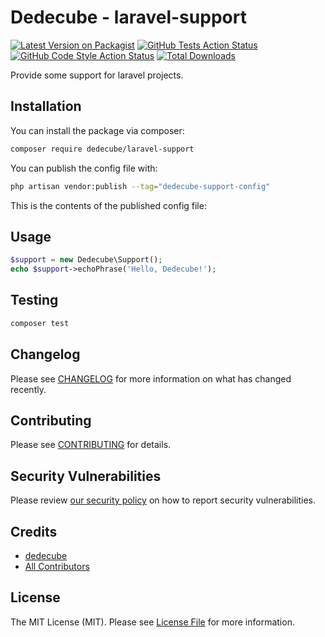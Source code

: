 # Dedecube - laravel-support

[![Latest Version on Packagist](https://img.shields.io/packagist/v/dedecube/laravel-support.svg?style=flat-square)](https://packagist.org/packages/dedecube/laravel-support)
[![GitHub Tests Action Status](https://img.shields.io/github/actions/workflow/status/dedecube/laravel-support/run-tests.yml?branch=main&label=tests&style=flat-square)](https://github.com/dedecube/laravel-support/actions?query=workflow%3Arun-tests+branch%3Amain)
[![GitHub Code Style Action Status](https://img.shields.io/github/actions/workflow/status/dedecube/laravel-support/fix-php-code-style-issues.yml?branch=main&label=code%20style&style=flat-square)](https://github.com/dedecube/laravel-support/actions?query=workflow%3A"Fix+PHP+code+style+issues"+branch%3Amain)
[![Total Downloads](https://img.shields.io/packagist/dt/dedecube/laravel-support.svg?style=flat-square)](https://packagist.org/packages/dedecube/laravel-support)

Provide some support for laravel projects.

## Installation

You can install the package via composer:

```bash
composer require dedecube/laravel-support
```

You can publish the config file with:

```bash
php artisan vendor:publish --tag="dedecube-support-config"
```

This is the contents of the published config file:

## Usage

```php
$support = new Dedecube\Support();
echo $support->echoPhrase('Hello, Dedecube!');
```

## Testing

```bash
composer test
```

## Changelog

Please see [CHANGELOG](CHANGELOG.md) for more information on what has changed recently.

## Contributing

Please see [CONTRIBUTING](CONTRIBUTING.md) for details.

## Security Vulnerabilities

Please review [our security policy](../../security/policy) on how to report security vulnerabilities.

## Credits

- [dedecube](https://github.com/dedecube)
- [All Contributors](../../contributors)

## License

The MIT License (MIT). Please see [License File](LICENSE.md) for more information.

